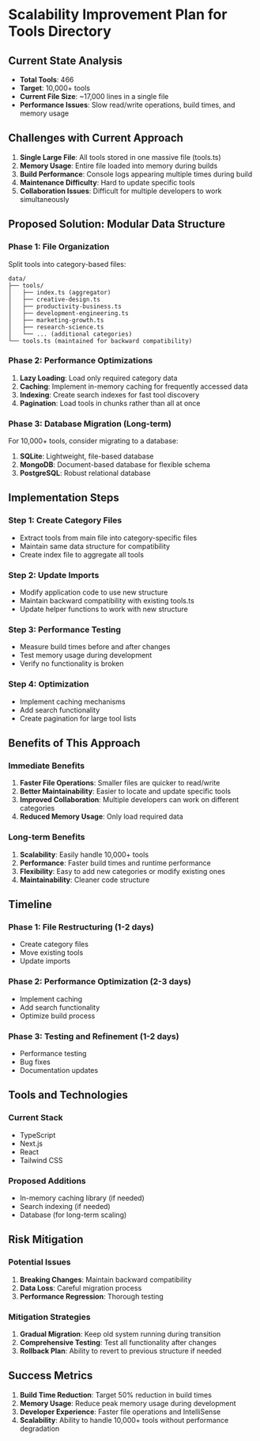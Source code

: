 # Scalability Improvement Plan for Tools Directory

## Current State Analysis
- **Total Tools**: 466
- **Target**: 10,000+ tools
- **Current File Size**: ~17,000 lines in a single file
- **Performance Issues**: Slow read/write operations, build times, and memory usage

## Challenges with Current Approach
1. **Single Large File**: All tools stored in one massive file (tools.ts)
2. **Memory Usage**: Entire file loaded into memory during builds
3. **Build Performance**: Console logs appearing multiple times during build
4. **Maintenance Difficulty**: Hard to update specific tools
5. **Collaboration Issues**: Difficult for multiple developers to work simultaneously

## Proposed Solution: Modular Data Structure

### Phase 1: File Organization
Split tools into category-based files:
```
data/
├── tools/
│   ├── index.ts (aggregator)
│   ├── creative-design.ts
│   ├── productivity-business.ts
│   ├── development-engineering.ts
│   ├── marketing-growth.ts
│   ├── research-science.ts
│   └── ... (additional categories)
└── tools.ts (maintained for backward compatibility)
```

### Phase 2: Performance Optimizations
1. **Lazy Loading**: Load only required category data
2. **Caching**: Implement in-memory caching for frequently accessed data
3. **Indexing**: Create search indexes for fast tool discovery
4. **Pagination**: Load tools in chunks rather than all at once

### Phase 3: Database Migration (Long-term)
For 10,000+ tools, consider migrating to a database:
1. **SQLite**: Lightweight, file-based database
2. **MongoDB**: Document-based database for flexible schema
3. **PostgreSQL**: Robust relational database

## Implementation Steps

### Step 1: Create Category Files
- Extract tools from main file into category-specific files
- Maintain same data structure for compatibility
- Create index file to aggregate all tools

### Step 2: Update Imports
- Modify application code to use new structure
- Maintain backward compatibility with existing tools.ts
- Update helper functions to work with new structure

### Step 3: Performance Testing
- Measure build times before and after changes
- Test memory usage during development
- Verify no functionality is broken

### Step 4: Optimization
- Implement caching mechanisms
- Add search functionality
- Create pagination for large tool lists

## Benefits of This Approach

### Immediate Benefits
1. **Faster File Operations**: Smaller files are quicker to read/write
2. **Better Maintainability**: Easier to locate and update specific tools
3. **Improved Collaboration**: Multiple developers can work on different categories
4. **Reduced Memory Usage**: Only load required data

### Long-term Benefits
1. **Scalability**: Easily handle 10,000+ tools
2. **Performance**: Faster build times and runtime performance
3. **Flexibility**: Easy to add new categories or modify existing ones
4. **Maintainability**: Cleaner code structure

## Timeline

### Phase 1: File Restructuring (1-2 days)
- Create category files
- Move existing tools
- Update imports

### Phase 2: Performance Optimization (2-3 days)
- Implement caching
- Add search functionality
- Optimize build process

### Phase 3: Testing and Refinement (1-2 days)
- Performance testing
- Bug fixes
- Documentation updates

## Tools and Technologies

### Current Stack
- TypeScript
- Next.js
- React
- Tailwind CSS

### Proposed Additions
- In-memory caching library (if needed)
- Search indexing (if needed)
- Database (for long-term scaling)

## Risk Mitigation

### Potential Issues
1. **Breaking Changes**: Maintain backward compatibility
2. **Data Loss**: Careful migration process
3. **Performance Regression**: Thorough testing

### Mitigation Strategies
1. **Gradual Migration**: Keep old system running during transition
2. **Comprehensive Testing**: Test all functionality after changes
3. **Rollback Plan**: Ability to revert to previous structure if needed

## Success Metrics

1. **Build Time Reduction**: Target 50% reduction in build times
2. **Memory Usage**: Reduce peak memory usage during development
3. **Developer Experience**: Faster file operations and IntelliSense
4. **Scalability**: Ability to handle 10,000+ tools without performance degradation